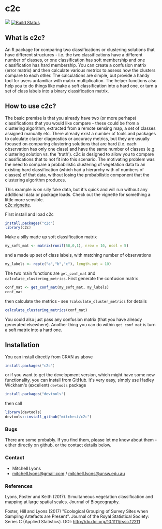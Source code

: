 c2c
===========
[![](http://cranlogs.r-pkg.org/badges/c2c)](http://cran.rstudio.com/web/packages/c2c/index.html)
[![Build Status](https://api.travis-ci.org/mitchest/c2c.svg)](https://travis-ci.org/mitchest/c2c)  

## What is c2c?

An R package for comparing two classifications or clustering
solutions that have different structures - i.e. the two 
classifications have a different number of classes, or one 
classification has soft membership and one classification has
hard membership. You can create a confusion matrix (error
matrix) and then calculate various metrics to assess how the
clusters compare to each other. The calculations are simple, but
provide a handy tool for users unfamiliar with matrix
multiplication. The helper functions also help you to do things
like make a soft classification into a hard one, or turn a set
of class labels into a binary classification matrix.

## How to use c2c?

The basic premise is that you already have two (or more perhaps)
classifications that you would like compare - these could be
from a clustering algorithm, extracted from a remote sensing
map, a set of classes assigned manually etc. There already
exist a number of tools and packages to calculate cluster
diagnostics or accuracy metrics, but they are usually focused on
comparing clustering solutions that are hard (i.e. each 
observation has only one class) and have the same number of
classes (e.g. clustering solution vs. the 'truth'). c2c is
designed to allow you to compare classifications that to not fit
into this scenario. The motivating problem was the need to
compare a probabilistic clustering of vegetation data to an
existing hard classification (which had a hierarchy with of
numbers of classes) of that data, without losing the 
probabilistic component that the clustering algorithm produces.  

This example is on silly fake data, but it's quick and will run
without any additional data or package loads. Check out the
vignette for something a little more sensible.  
[c2c vignette](https://rawgit.com/mitchest/c2c/master/c2c-workflow.html).  

First install and load c2c

```r
install.packages("c2c")
library(c2c)
```

Make a silly made up soft classification matrix

```r
my_soft_mat <- matrix(runif(50,0,1), nrow = 10, ncol = 5)
```

and a made up set of class labels, with matching number of observations

```r
my_labels <- rep(c("a","b","c"), length.out = 10)
```

The two main functions are ```get_conf_mat``` and ```calculate_clustering_metrics```.
First generate the confusion matrix

```r
conf_mat <- get_conf_mat(my_soft_mat, my_labels)
conf_mat
```

then calculate the metrics - see ```?calculate_cluster_metrics``` for details

```r
calculate_clustering_metrics(conf_mat)
```

You could also just pass any confusion matrix (that you have already generated elsewhere).
Another thing you can do within ```get_conf_mat``` is turn a soft matrix into a hard one.

## Installation

You can install directly from CRAN as above

```r
install.packages("c2c")
```

or if you want to get the development version,
which might have some new functionality, you can install from GitHub. It's very easy, simply
use Hadley Wickham's (excellent) ```devtools``` package

```r
install.packages("devtools")
```

then call  

```r
library(devtools)
devtools::install_github("mitchest/c2c")
```

### Bugs

There are some probably. If you find them, please let me know
about them - either directly on github, or the contact details below. 

### Contact

* Mitchell Lyons
* mitchell.lyons@gmail.com / mitchell.lyons@unsw.edu.au

### References
Lyons, Foster and Keith (2017). Simultaneous vegetation classification and mapping at
large spatial scales. Journal of Biogeography.

Foster, Hill and Lyons (2017) "Ecological Grouping of Survey Sites when 
Sampling Artefacts are Present". Journal of the Royal Statistical Society: 
Series C (Applied Statistics). DOI: http://dx.doi.org/10.1111/rssc.12211
